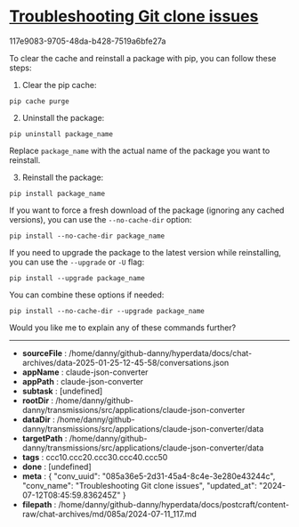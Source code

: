 # [Troubleshooting Git clone issues](https://claude.ai/chat/085a36e5-2d31-45a4-8c4e-3e280e43244c)

117e9083-9705-48da-b428-7519a6bfe27a

 To clear the cache and reinstall a package with pip, you can follow these steps:

1. Clear the pip cache:
```
pip cache purge
```

2. Uninstall the package:
```
pip uninstall package_name
```
Replace `package_name` with the actual name of the package you want to reinstall.

3. Reinstall the package:
```
pip install package_name
```

If you want to force a fresh download of the package (ignoring any cached versions), you can use the `--no-cache-dir` option:

```
pip install --no-cache-dir package_name
```

If you need to upgrade the package to the latest version while reinstalling, you can use the `--upgrade` or `-U` flag:

```
pip install --upgrade package_name
```

You can combine these options if needed:

```
pip install --no-cache-dir --upgrade package_name
```

Would you like me to explain any of these commands further?

---

* **sourceFile** : /home/danny/github-danny/hyperdata/docs/chat-archives/data-2025-01-25-12-45-58/conversations.json
* **appName** : claude-json-converter
* **appPath** : claude-json-converter
* **subtask** : [undefined]
* **rootDir** : /home/danny/github-danny/transmissions/src/applications/claude-json-converter
* **dataDir** : /home/danny/github-danny/transmissions/src/applications/claude-json-converter/data
* **targetPath** : /home/danny/github-danny/transmissions/src/applications/claude-json-converter/data
* **tags** : ccc10.ccc20.ccc30.ccc40.ccc50
* **done** : [undefined]
* **meta** : {
  "conv_uuid": "085a36e5-2d31-45a4-8c4e-3e280e43244c",
  "conv_name": "Troubleshooting Git clone issues",
  "updated_at": "2024-07-12T08:45:59.836245Z"
}
* **filepath** : /home/danny/github-danny/hyperdata/docs/postcraft/content-raw/chat-archives/md/085a/2024-07-11_117.md